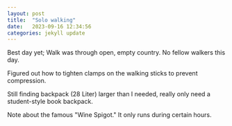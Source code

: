 ```yaml
---
layout: post
title:  "Solo walking"
date:   2023-09-16 12:34:56
categories: jekyll update
---
```

Best day yet;  Walk was through open, empty country.  No fellow walkers this day.  

Figured out how to tighten clamps on the walking sticks to prevent compression.

Still finding backpack (28 Liter) larger than I needed,
really only need a student-style book backpack.

Note about the famous "Wine Spigot."  It only runs during certain hours.

